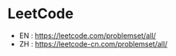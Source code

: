# LeetCode

- EN : https://leetcode.com/problemset/all/
- ZH : https://leetcode-cn.com/problemset/all/

